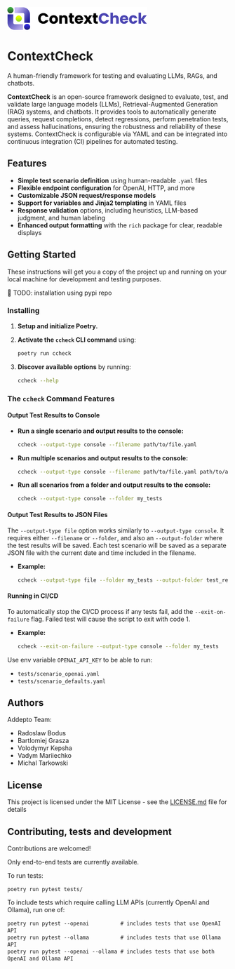 ![image](./docs/contextchecklogo.png)

# ContextCheck 

A human-friendly framework for testing and evaluating LLMs, RAGs, and chatbots.

**ContextCheck** is an open-source framework designed to evaluate, test, and validate large language models (LLMs), Retrieval-Augmented Generation (RAG) systems, and chatbots. It provides tools to automatically generate queries, request completions, detect regressions, perform penetration tests, and assess hallucinations, ensuring the robustness and reliability of these systems. ContextCheck is configurable via YAML and can be integrated into continuous integration (CI) pipelines for automated testing.

## Features

- **Simple test scenario definition** using human-readable `.yaml` files
- **Flexible endpoint configuration** for OpenAI, HTTP, and more
- **Customizable JSON request/response models**
- **Support for variables and Jinja2 templating** in YAML files
- **Response validation** options, including heuristics, LLM-based judgment, and human labeling
- **Enhanced output formatting** with the `rich` package for clear, readable displays


## Getting Started

These instructions will get you a copy of the project up and running on your local machine for development and testing purposes. 


🚧 TODO: installation using pypi repo


### Installing


1. **Setup and initialize Poetry.**

2. **Activate the `ccheck` CLI command** using:
   ```sh
   poetry run ccheck
   ```

3. **Discover available options** by running:
   ```sh
   ccheck --help
   ```

### The `ccheck` Command Features

#### Output Test Results to Console

- **Run a single scenario and output results to the console:**
  ```sh
  ccheck --output-type console --filename path/to/file.yaml
  ```
- **Run multiple scenarios and output results to the console:**
  ```sh
  ccheck --output-type console --filename path/to/file.yaml path/to/another_file.yaml
  ```
- **Run all scenarios from a folder and output results to the console:**
  ```sh
  ccheck --output-type console --folder my_tests
  ```

#### Output Test Results to JSON Files

The `--output-type file` option works similarly to `--output-type console`. It requires either `--filename` or `--folder`, and also an `--output-folder` where the test results will be saved. Each test scenario will be saved as a separate JSON file with the current date and time included in the filename.

- **Example:**
  ```sh
  ccheck --output-type file --folder my_tests --output-folder test_results
  ```

#### Running in CI/CD

To automatically stop the CI/CD process if any tests fail, add the `--exit-on-failure` flag. Failed test will cause the script to exit with code 1.

- **Example:**
  ```sh
  ccheck --exit-on-failure --output-type console --folder my_tests
  ```



Use env variable `OPENAI_API_KEY` to be able to run:
- `tests/scenario_openai.yaml`
- `tests/scenario_defaults.yaml`


## Authors

Addepto Team:

* Radoslaw Bodus
* Bartlomiej Grasza
* Volodymyr Kepsha
* Vadym Mariiechko
* Michal Tarkowski


## License

This project is licensed under the MIT License - see the [LICENSE.md](LICENSE.md) file for details



## Contributing, tests and development

Contributions are welcomed!

Only end-to-end tests are currently available.

To run tests:
```
poetry run pytest tests/
```

To include tests which require calling LLM APIs (currently OpenAI and Ollama), run one of: 
```
poetry run pytest --openai          # includes tests that use OpenAI API
poetry run pytest --ollama          # includes tests that use Ollama API
poetry run pytest --openai --ollama # includes tests that use both OpenAI and Ollama API
```


